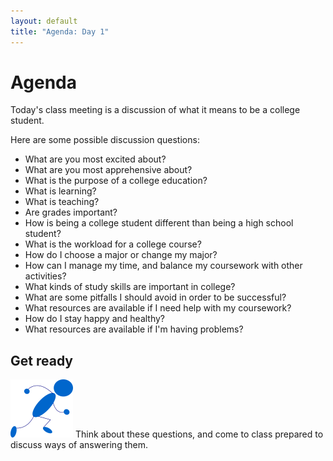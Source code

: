 ```yaml
---
layout: default
title: "Agenda: Day 1"
---
```


# Agenda

Today's class meeting is a discussion of what it means to be a college student.

Here are some possible discussion questions:

* What are you most excited about?
* What are you most apprehensive about?
* What is the purpose of a college education?
* What is learning?
* What is teaching?
* Are grades important?
* How is being a college student different than being a high school student?
* What is the workload for a college course?
* How do I choose a major or change my major?
* How can I manage my time, and balance my coursework with other activities?
* What kinds of study skills are important in college?
* What are some pitfalls I should avoid in order to be successful?
* What resources are available if I need help with my coursework?
* How do I stay happy and healthy?
* What resources are available if I'm having problems?

## Get ready

<img class="parimg" alt="Get ready" src="img/getready.png"> Think about these questions, and come to class prepared to discuss ways of answering them.

<div class="clear"></div>
